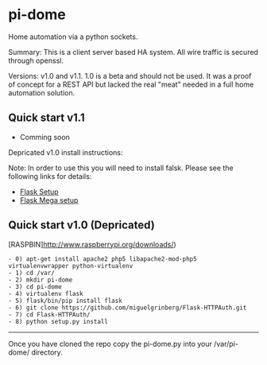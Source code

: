 pi-dome
=======

Home automation via a python sockets.

Summary: This is a client server based HA system. All wire traffic is secured
through openssl.

Versions: v1.0 and v1.1. 1.0 is a beta and should not be used. It was a proof of concept for a
REST API but lacked the real "meat" needed in a full home automation solution.


Quick start v1.1
------------
- Comming soon


Depricated v1.0 install instructions:

Note: In order to use this you will need to install falsk. Please see the following links for details:
- [Flask Setup](http://blog.miguelgrinberg.com/post/designing-a-restful-api-with-python-and-flask)
- [Flask Mega setup](http://blog.miguelgrinberg.com/post/the-flask-mega-tutorial-part-i-hello-world)

Quick start v1.0  (Depricated)
------------
[RASPBIN]http://www.raspberrypi.org/downloads/)

    - 0) apt-get install apache2 php5 libapache2-mod-php5 virtualenvwrapper python-virtualenv
    - 1) cd /var/
    - 2) mkdir pi-dome
    - 3) cd pi-dome
    - 4) virtualenv flask
    - 5) flask/bin/pip install flask
    - 6) git clone https://github.com/miguelgrinberg/Flask-HTTPAuth.git
    - 7) cd Flask-HTTPAuth/
    - 8) python setup.py install

-----------------------------------
Once you have cloned the repo copy the pi-dome.py into your /var/pi-dome/ directory. 




